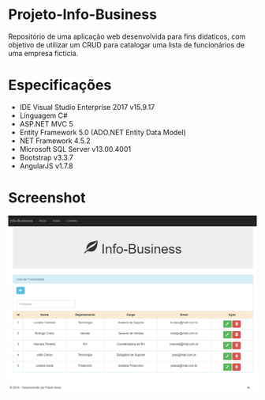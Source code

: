 # Projeto-Info-Business
Repositório de uma aplicação web desenvolvida para fins didaticos, com objetivo de utilizar um CRUD para catalogar uma lista de funcionários de uma empresa fictícia.

# Especificações
- IDE Visual Studio Enterprise 2017 v15.9.17
- Linguagem C#
- ASP.NET MVC 5
- Entity Framework 5.0 (ADO.NET Entity Data Model)
- NET Framework 4.5.2
- Microsoft SQL Server v13.00.4001
- Bootstrap v3.3.7
- AngularJS v1.7.8

# Screenshot
<html lang="pt-br">
<head>
</head>
<body>
  <img src="https://github.com/PauloAlves8039/Projeto-Info-Business/blob/master/Info-Business/Resources/screenshot.png"/>
</body>
</html>
